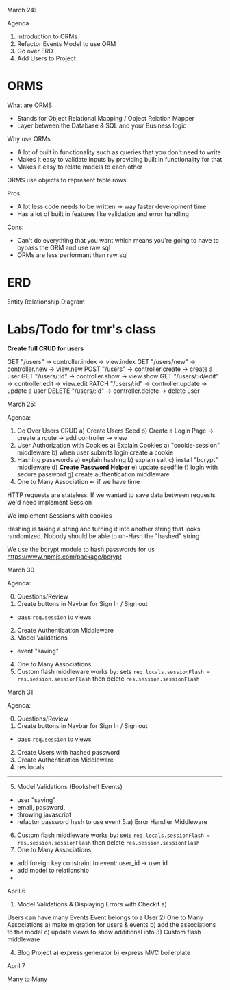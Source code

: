 March 24:

Agenda
1) Introduction to ORMs
2) Refactor Events Model to use ORM
3) Go over ERD
4) Add Users to Project.


# ORMS

What are ORMS

- Stands for Object Relational Mapping / Object Relation Mapper
- Layer between the Database & SQL and your Business logic

Why use ORMs

- A lot of built in functionality such as queries that you don't need to write
- Makes it easy to validate inputs by providing built in functionality for that
- Makes it easy to relate models to each other


ORMS use objects to represent table rows

Pros:
- A lot less code needs to be written -> way faster development time
- Has a lot of built in features like validation and error handling

Cons:
- Can't do everything that you want which means you're going to have to bypass the ORM and use raw sql
- ORMs are less performant than raw sql

# ERD

Entity Relationship Diagram


# Labs/Todo for tmr's class
**Create full CRUD for users**

GET "/users" -> controller.index -> view.index
GET "/users/new" -> controller.new -> view.new
POST "/users" -> controller.create -> create a user
GET "/users/:id" -> controller.show -> view.show
GET "/users/:id/edit" -> controller.edit -> view.edit
PATCH "/users/:id" -> controller.update -> update a user
DELETE "/users/:id" -> controller.delete -> delete user

March 25:

Agenda:
1) Go Over Users CRUD
  a) Create Users Seed
  b) Create a Login Page -> create a route -> add controller -> view
2) User Authorization with Cookies
  a) Explain Cookies
  a) "cookie-session" middleware
  b) when user submits login create a cookie
3) Hashing passwords
  a) explain hashing
  b) explain salt
  c) install "bcrypt" middleware
  d) **Create Password Helper**
  e) update seedfile
  f) login with secure password
  g) create authentication middleware
4) One to Many Association <- if we have time

HTTP requests are stateless. If we wanted to save data between requests we'd need implement Session

We implement Sessions with cookies

Hashing is taking a string and turning it into another string that looks randomized.
Nobody should be able to un-Hash the "hashed" string

We use the bcrypt module to hash passwords for us https://www.npmjs.com/package/bcrypt



March 30

Agenda:


0) Questions/Review
1) Create buttons in Navbar for Sign In / Sign out
  - pass `req.session` to views
2) Create Authentication Middleware
3) Model Validations
  - event "saving"
4) One to Many Associations
5) Custom flash middleware
  works by:
  sets `req.locals.sessionFlash = res.session.sessionFlash`
  then delete `res.session.sessionFlash`



March 31

Agenda:


0) Questions/Review
1) Create buttons in Navbar for Sign In / Sign out
  - pass `req.session` to views
2) Create Users with hashed password
3) Create Authentication Middleware
4) res.locals
---------------------------------------------------
5) Model Validations (Bookshelf Events)
  - user "saving"
  - email, password,
  - throwing javascript
  - refactor password hash to use event
5.a) Error Handler Middleware
6) Custom flash middleware
  works by:
  sets `req.locals.sessionFlash = res.session.sessionFlash`
  then delete `res.session.sessionFlash`
8) One to Many Associations
  - add foreign key constraint to event: user_id -> user.id
  - add model to relationship
  -




 April 6

1) Model Validations & Displaying Errors with Checkit
  a)

Users can have many Events
Event belongs to a User
2) One to Many Associations
  a) make migration for users & events
  b) add the associations to the model
  c) update views to show additional info
3) Custom flash middleware

4) Blog Project
  a) express generator
  b) express MVC boilerplate


  April 7

Many to Many

